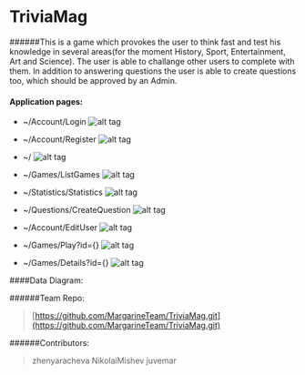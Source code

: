 # TriviaMag

######This is a game which provokes the user to think fast and test his knowlеdge in several areas(for the moment History, Sport, Entertainment, Art and Science). The user is able to challange other users to complete with them. In addition to answering questions the user is able to create questions too, which should be approved by an Admin.

#### Application pages:
- ~/Account/Login
![alt tag](http://puu.sh/mM8yk/148da6630b.png)

- ~/Account/Register
 ![alt tag](http://puu.sh/mM8Oi/82953b38ff.jpg)

- ~/
 ![alt tag](http://puu.sh/mM8Ts/9e37b6946c.jpg)

- ~/Games/ListGames
 ![alt tag](http://puu.sh/mM92y/5e177b2aa0.jpg)

- ~/Statistics/Statistics
 ![alt tag](http://puu.sh/mM97l/342379bffc.jpg)

- ~/Questions/CreateQuestion
 ![alt tag](http://puu.sh/mM9CH/62b1afb2c9.jpg)

- ~/Account/EditUser
![alt tag](http://puu.sh/mM9GZ/be3e16f818.png)

- ~/Games/Play?id={}
 ![alt tag](http://puu.sh/mM9Ly/05a26daab0.png)

- ~/Games/Details?id={}
![alt tag](http://puu.sh/mMadZ/8a02189aa4.png)

####Data Diagram:

######Team Repo:
> [https://github.com/MargarineTeam/TriviaMag.git](https://github.com/MargarineTeam/TriviaMag.git)

######Contributors:
> zhenyaracheva
> NikolaiMishev
> juvemar